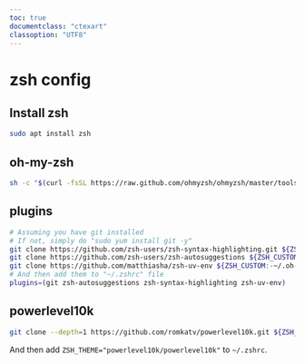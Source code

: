 ```yaml
---
toc: true
documentclass: "ctexart"
classoption: "UTF8"
---
```

# zsh config

## Install zsh

```bash
sudo apt install zsh
```

## oh-my-zsh

```bash
sh -c "$(curl -fsSL https://raw.github.com/ohmyzsh/ohmyzsh/master/tools/install.sh)"
```

## plugins

```bash
# Assuming you have git installed
# If not, simply do "sudo yum install git -y"
git clone https://github.com/zsh-users/zsh-syntax-highlighting.git ${ZSH_CUSTOM:-~/.oh-my-zsh/custom}/plugins/zsh-syntax-highlighting
git clone https://github.com/zsh-users/zsh-autosuggestions ${ZSH_CUSTOM:-~/.oh-my-zsh/custom}/plugins/zsh-autosuggestions
git clone https://github.com/matthiasha/zsh-uv-env ${ZSH_CUSTOM:-~/.oh-my-zsh/custom}/plugins/zsh-uv-env
# And then add them to "~/.zshrc" file
plugins=(git zsh-autosuggestions zsh-syntax-highlighting zsh-uv-env)
```

## powerlevel10k

```bash
git clone --depth=1 https://github.com/romkatv/powerlevel10k.git ${ZSH_CUSTOM:-$HOME/.oh-my-zsh/custom}/themes/powerlevel10k
```

And then add `ZSH_THEME="powerlevel10k/powerlevel10k"` to `~/.zshrc`.
